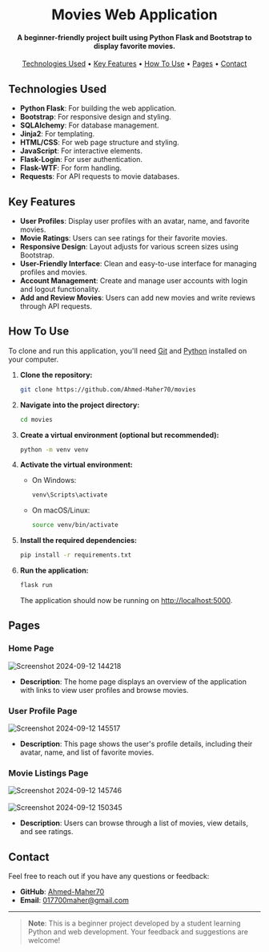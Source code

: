 <h1 align="center">
  Movies Web Application
  <br>
</h1>

<h4 align="center">A beginner-friendly project built using Python Flask and Bootstrap to display favorite movies.</h4>

<p align="center">
  <a href="#technologies-used">Technologies Used</a> •
  <a href="#key-features">Key Features</a> •
  <a href="#how-to-use">How To Use</a> •
  <a href="#pages">Pages</a> •
  <a href="#contact">Contact</a>
</p>

## Technologies Used

* **Python Flask**: For building the web application.
* **Bootstrap**: For responsive design and styling.
* **SQLAlchemy**: For database management.
* **Jinja2**: For templating.
* **HTML/CSS**: For web page structure and styling.
* **JavaScript**: For interactive elements.
* **Flask-Login**: For user authentication.
* **Flask-WTF**: For form handling.
* **Requests**: For API requests to movie databases.

## Key Features

* **User Profiles**: Display user profiles with an avatar, name, and favorite movies.
* **Movie Ratings**: Users can see ratings for their favorite movies.
* **Responsive Design**: Layout adjusts for various screen sizes using Bootstrap.
* **User-Friendly Interface**: Clean and easy-to-use interface for managing profiles and movies.
* **Account Management**: Create and manage user accounts with login and logout functionality.
* **Add and Review Movies**: Users can add new movies and write reviews through API requests.

## How To Use

To clone and run this application, you'll need [Git](https://git-scm.com) and [Python](https://www.python.org/downloads/) installed on your computer. 

1. **Clone the repository:**

    ```bash
    git clone https://github.com/Ahmed-Maher70/movies
    ```

2. **Navigate into the project directory:**

    ```bash
    cd movies
    ```

3. **Create a virtual environment (optional but recommended):**

    ```bash
    python -m venv venv
    ```

4. **Activate the virtual environment:**

    - On Windows:

        ```bash
        venv\Scripts\activate
        ```

    - On macOS/Linux:

        ```bash
        source venv/bin/activate
        ```

5. **Install the required dependencies:**

    ```bash
    pip install -r requirements.txt
    ```

6. **Run the application:**

    ```bash
    flask run
    ```

    The application should now be running on [http://localhost:5000](http://localhost:5000).

## Pages

### Home Page

![Screenshot 2024-09-12 144218](https://github.com/user-attachments/assets/45dd0090-b9e0-46b8-9cfb-d265a54106bf)

- **Description**: The home page displays an overview of the application with links to view user profiles and browse movies.

### User Profile Page

![Screenshot 2024-09-12 145517](https://github.com/user-attachments/assets/5d6a21e6-87e8-417f-a580-69a672dab93d)

- **Description**: This page shows the user's profile details, including their avatar, name, and list of favorite movies.

### Movie Listings Page

![Screenshot 2024-09-12 145746](https://github.com/user-attachments/assets/4b9faa63-977c-40bd-9420-81c88ee0491c)
<br>
<br>
![Screenshot 2024-09-12 150345](https://github.com/user-attachments/assets/451d84cf-5d12-4ded-a6ed-bc4e41996e44)

- **Description**: Users can browse through a list of movies, view details, and see ratings.

## Contact

Feel free to reach out if you have any questions or feedback:

- **GitHub**: [Ahmed-Maher70](https://github.com/Ahmed-Maher70)
- **Email**: 017700maher@gmail.com

---

> **Note**: This is a beginner project developed by a student learning Python and web development. Your feedback and suggestions are welcome!
